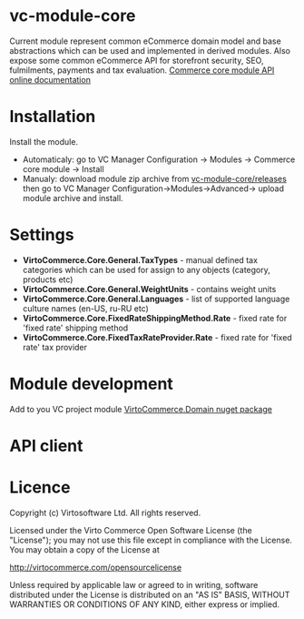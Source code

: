 # vc-module-core
Current module represent common eCommerce domain model and base abstractions which can be used and implemented in derived modules.
Also expose some common eCommerce API for storefront security, SEO, fulmilments, payments and tax evaluation.
<a href="http://demo.virtocommerce.com/admin/docs/ui/index#!/Commerce_core_module" target="_blank">Commerce core module API online documentation</a>
# Installation
Install the module.
* Automaticaly: go to VC Manager Configuration -> Modules -> Commerce core module -> Install
* Manualy: download module zip archive from <a href="https://github.com/VirtoCommerce/vc-module-core/releases" target="_blank">vc-module-core/releases</a>  then go to VC Manager Configuration->Modules->Advanced-> upload module archive and install.

# Settings
* **VirtoCommerce.Core.General.TaxTypes** -  manual defined tax categories which can be used for assign to any objects (category, products etc)
* **VirtoCommerce.Core.General.WeightUnits** - contains  weight units 
* **VirtoCommerce.Core.General.Languages** - list of supported  language culture names (en-US, ru-RU etc)
* **VirtoCommerce.Core.FixedRateShippingMethod.Rate** - fixed rate for 'fixed rate' shipping method
* **VirtoCommerce.Core.FixedTaxRateProvider.Rate** - fixed rate for 'fixed rate' tax provider

# Module development
Add to you VC project module
<a href="https://www.nuget.org/packages/VirtoCommerce.Domain" target="_blank">VirtoCommerce.Domain nuget package</a>

# API client

# Licence
Copyright (c) Virtosoftware Ltd.  All rights reserved.

Licensed under the Virto Commerce Open Software License (the "License"); you
may not use this file except in compliance with the License. You may
obtain a copy of the License at

http://virtocommerce.com/opensourcelicense

Unless required by applicable law or agreed to in writing, software
distributed under the License is distributed on an "AS IS" BASIS,
WITHOUT WARRANTIES OR CONDITIONS OF ANY KIND, either express or
implied.
